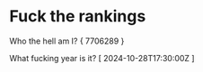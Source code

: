 # Fuck the rankings

Who the hell am I?
{ 7706289 }

What fucking year is it?
[ 2024-10-28T17:30:00Z ]
